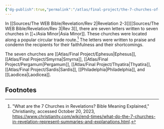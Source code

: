 ```yaml
---
{"dg-publish":true,"permalink":"/atlas/final-project/the-7-churches-of-asia-minor/","noteIcon":3}
---
```


In [[Sources/The WEB Bible/Revelation/Rev 2\|Revelation 2-3]][[Sources/The WEB Bible/Revelation/Rev 3\|Rev 3]], there are seven letters written to seven churches in [[+/Asia Minor\|Asia Minor]]. These churches were located along a popular circular trade route.[^1] The letters were written to praise and condemn the recipients for their faithfulness and their shortcomings.

The seven churches are [[Atlas/Final Project/Ephesus\|Ephesus]], [[Atlas/Final Project/Smyrna\|Smyrna]], [[Atlas/Final Project/Pergamum\|Pergamum]], [[Atlas/Final Project/Thyatira\|Thyatira]], [[Atlas/Final Project/Sardis\|Sardis]], [[Philadelphia\|Philadelphia]], and [[Laodicea\|Laodicea]].
## Footnotes

[^1]: "What are the 7 Churches in Revelations? Bible Meaning Explained," Christianity, accessed October 20, 2023, https://www.christianity.com/wiki/end-times/what-do-the-7-churches-in-revelation-represent-summaries-and-explanations.html.
